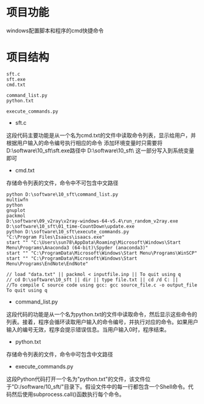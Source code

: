# 项目功能

windows配置脚本和程序的cmd快捷命令


# 项目结构

```
sft.c
sft.exe
cmd.txt

command_list.py
python.txt

execute_commands.py
```


- sft.c

这段代码主要功能是从一个名为cmd.txt的文件中读取命令列表，显示给用户，并根据用户输入的命令编号执行相应的命令 
添加环境变量时只需要将‪D:\software\10_sft\sft.exe路径中 ‪D:\software\10_sft\ 这一部分写入到系统变量即可


- cmd.txt

存储命令列表的文件，命令中不可包含中文路径
```
python D:\software\10_sft\command_list.py
multiwfn
python
gnuplot
packmol
D:\software\09_v2ray\v2ray-windows-64-v5.4\run_random_v2ray.exe
D:\software\10_sft\01_time-CountDown\update.exe
python D:\software\10_sft\execute_commands.py
"C:\Program Files\Isaacs\isaacs.exe"
start "" "C:\Users\sun78\AppData\Roaming\Microsoft\Windows\Start Menu\Programs\Anaconda3 (64-bit)\Spyder (anaconda3)"
start "" "C:\ProgramData\Microsoft\Windows\Start Menu\Programs\WinSCP"
start "" "C:\ProgramData\Microsoft\Windows\Start Menu\Programs\EndNote\EndNote"

// load "data.txt" || packmol < inputfile.inp || To quit using q
// cd D:\software\10_sft || dir || type file.txt || cd /d C: ||
//To compile C source code using gcc: gcc source_file.c -o output_file
To quit using q
```


- command_list.py

这段代码的功能是从一个名为python.txt的文件中读取命令，然后显示这些命令的列表。接着，程序会循环读取用户输入的命令编号，并执行对应的命令。如果用户输入的编号无效，程序会提示错误信息。当用户输入0时，程序结束。


- python.txt

存储命令列表的文件，命令中可包含中文路径


- execute_commands.py

这段Python代码打开一个名为"python.txt"的文件，该文件位于"D:/software/10_sft/"目录下。假设文件中的每一行都包含一个Shell命令。代码然后使用subprocess.call()函数执行每个命令。
